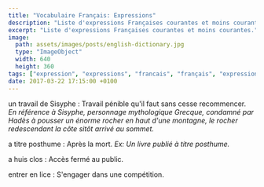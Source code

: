 ```yaml
---
title: "Vocabulaire Français: Expressions"
description: "Liste d'expressions Françaises courantes et moins courantes."
excerpt: "Liste d'expressions Françaises courantes et moins courantes."
image:
  path: assets/images/posts/english-dictionary.jpg
  type: "ImageObject"
  width: 640
  height: 360
tags: ["expression", "expressions", "francais", "français", "expressions françaises"]
date: 2017-03-22 17:15:00 +0100
---
```


un travail de Sisyphe
: Travail pénible qu'il faut sans cesse recommencer.
*En référence à Sisyphe, personnage mythologique Grecque, condamné par Hadès à pousser un énorme rocher en haut d'une montagne, le rocher redescendant la côte sitôt arrivé au sommet.*

a titre posthume
: Après la mort.
*Ex: Un livre publié à titre posthume.*

a huis clos
: Accès fermé au public.

entrer en lice
: S'engager dans une compétition.
